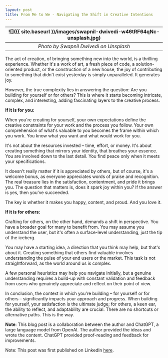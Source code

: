 ```yaml
---
layout: post
title: From Me to We - Navigating the Shift in Creative Intentions
---
```


| ![]({{ site.baseurl }}/images/swapnil-dwivedi-w46tRF64qNc-unsplash.jpg) |
| :---------------------------------------------------------------------: |
|                 _Photo by Swapnil Dwivedi on Unsplash_                  |

The act of creation, of bringing something new into the world, is a thrilling experience. Whether it's a work of art, a fresh piece of code, a solution-oriented product, or the construction of a new house, the joy of contributing to something that didn't exist yesterday is simply unparalleled. It generates joy.

However, the true complexity lies in answering the question: Are you building for yourself or for others? This is where it starts becoming intricate, complex, and interesting, adding fascinating layers to the creative process.

**If it is for you:**

When you're creating for yourself, your own expectations define the creative constraints for your work and the process you follow. Your own comprehension of what's valuable to you becomes the frame within which you work. You know what you want and what would work for you.

It's not about the resources invested – time, effort, or money. It's about creating something that mirrors your identity, that breathes your essence. You are involved down to the last detail. You find peace only when it meets your specifications.

It doesn't really matter if it is appreciated by others, but of course, it's a welcome bonus, as everyone appreciates words of praise and recognition. The real treasure lies in the satisfaction, contentment, and pride it brings you. The question that matters is, does it spark joy within you? If the answer is yes, then you've succeeded.

The key is whether it makes you happy, content, and proud. And you love it.

**If it is for others:**

Crafting for others, on the other hand, demands a shift in perspective. You have a broader goal for many to benefit from. You may assume you understand the user, but it's often a surface-level understanding, just the tip of the iceberg.

You may have a starting idea, a direction that you think may help, but that's about it. Creating something that others find valuable involves understanding the pulse of your end users or the market. This task is not straightforward, as the world around us is complex.

A few personal heuristics may help you navigate initially, but a genuine understanding requires a build-up with constant validation and feedback from users who genuinely appreciate and reflect on their point of view.

In conclusion, the context in which you're building – for yourself or for others – significantly impacts your approach and progress. When building for yourself, your satisfaction is the ultimate judge; for others, a keen ear, the ability to reflect, and adaptability are crucial. There are no shortcuts or alternative paths. This is the way.

**Note**: This blog post is a collaboration between the author and ChatGPT, a large language model from OpenAI.
The author provided the ideas and wrote the content.
ChatGPT provided proof-reading and feedback for improvements.

Note: This post was first published on LinkedIn [here](https://www.linkedin.com/pulse/from-me-we-navigating-shift-creative-intentions-mohit-mehta/).
